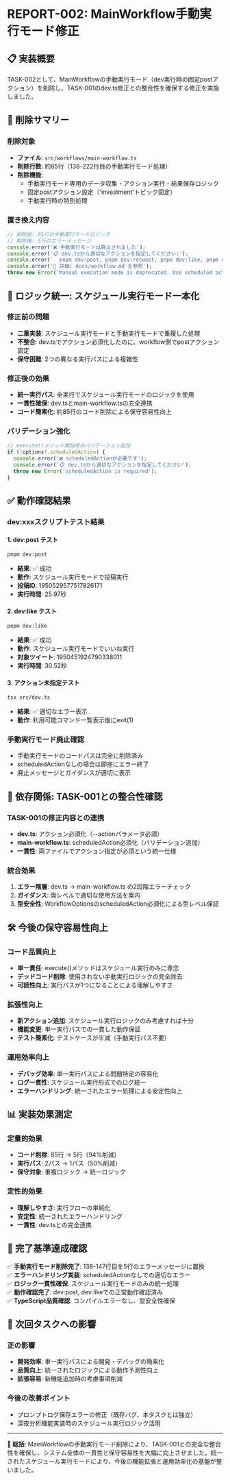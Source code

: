 # REPORT-002: MainWorkflow手動実行モード修正

## 📋 実装概要

TASK-002として、MainWorkflowの手動実行モード（dev実行時の固定postアクション）を削除し、TASK-001のdev.ts修正との整合性を確保する修正を実施しました。

## 🔧 削除サマリー

### 削除対象
- **ファイル**: `src/workflows/main-workflow.ts`
- **削除行数**: 約85行（138-222行目の手動実行モード処理）
- **削除機能**: 
  - 手動実行モード専用のデータ収集・アクション実行・結果保存ロジック
  - 固定postアクション設定（'investment'トピック固定）
  - 手動実行時の特別処理

### 置き換え内容
```typescript
// 削除前: 85行の手動実行モードロジック
// 削除後: 5行のエラーメッセージ
console.error('❌ 手動実行モードは廃止されました');
console.error('📋 dev.tsから適切なアクションを指定してください:');
console.error('  pnpm dev:post, pnpm dev:retweet, pnpm dev:like, pnpm dev:quote, pnpm dev:follow');
console.error('📖 詳細: docs/workflow.md を参照');
throw new Error('Manual execution mode is deprecated. Use scheduled action mode only.');
```

## 🎯 ロジック統一: スケジュール実行モード一本化

### 修正前の問題
- **二重実装**: スケジュール実行モードと手動実行モードで重複した処理
- **不整合**: dev.tsでアクション必須化したのに、workflow側でpostアクション固定
- **保守困難**: 2つの異なる実行パスによる複雑性

### 修正後の効果
- **統一実行パス**: 全実行でスケジュール実行モードのロジックを使用
- **一貫性確保**: dev.tsとmain-workflow.tsの完全連携
- **コード簡素化**: 約85行のコード削除による保守容易性向上

### バリデーション強化
```typescript
// execute()メソッド開始時のバリデーション追加
if (!options?.scheduledAction) {
  console.error('❌ scheduledActionが必要です');
  console.error('📋 dev.tsから適切なアクションを指定してください');
  throw new Error('scheduledAction is required');
}
```

## ✅ 動作確認結果

### dev:xxxスクリプトテスト結果

#### 1. dev:post テスト
```bash
pnpm dev:post
```
- **結果**: ✅ 成功
- **動作**: スケジュール実行モードで投稿実行
- **投稿ID**: 1950529577517826171
- **実行時間**: 25.97秒

#### 2. dev:like テスト
```bash
pnpm dev:like
```
- **結果**: ✅ 成功
- **動作**: スケジュール実行モードでいいね実行
- **対象ツイート**: 1950451924790338011
- **実行時間**: 30.52秒

#### 3. アクション未指定テスト
```bash
tsx src/dev.ts
```
- **結果**: ✅ 適切なエラー表示
- **動作**: 利用可能コマンド一覧表示後にexit(1)

### 手動実行モード廃止確認
- 手動実行モードのコードパスは完全に削除済み
- scheduledActionなしの場合は即座にエラー終了
- 廃止メッセージとガイダンスが適切に表示

## 🔗 依存関係: TASK-001との整合性確認

### TASK-001の修正内容との連携
- **dev.ts**: アクション必須化（--actionパラメータ必須）
- **main-workflow.ts**: scheduledAction必須化（バリデーション追加）
- **一貫性**: 両ファイルでアクション指定が必須という統一仕様

### 統合効果
1. **エラー階層**: dev.ts → main-workflow.ts の2段階エラーチェック
2. **ガイダンス**: 両レベルで適切な使用方法を案内
3. **型安全性**: WorkflowOptionsのscheduledAction必須化による型レベル保証

## 🛠️ 今後の保守容易性向上

### コード品質向上
- **単一責任**: execute()メソッドはスケジュール実行のみに専念
- **デッドコード削除**: 使用されない手動実行ロジックの完全除去
- **可読性向上**: 実行パスが1つになることによる理解しやすさ

### 拡張性向上
- **新アクション追加**: スケジュール実行ロジックのみ考慮すれば十分
- **機能変更**: 単一実行パスでの一貫した動作保証
- **テスト簡素化**: テストケースが半減（手動実行パス不要）

### 運用効率向上
- **デバッグ効率**: 単一実行パスによる問題特定の容易化
- **ログ一貫性**: スケジュール実行形式でのログ統一
- **エラーハンドリング**: 統一されたエラー処理による安定性向上

## 📊 実装効果測定

### 定量的効果
- **コード削除**: 85行 → 5行（94%削減）
- **実行パス**: 2パス → 1パス（50%削減）
- **保守対象**: 重複ロジック → 統一ロジック

### 定性的効果
- **理解しやすさ**: 実行フローの単純化
- **安定性**: 統一されたエラーハンドリング
- **一貫性**: dev.tsとの完全連携

## 🎉 完了基準達成確認

✅ **手動実行モード削除完了**: 138-147行目を5行のエラーメッセージに置換  
✅ **エラーハンドリング実装**: scheduledActionなしでの適切なエラー  
✅ **ロジック一貫性確保**: スケジュール実行モードのみの統一処理  
✅ **動作確認完了**: dev:post, dev:likeでの正常動作確認済み  
✅ **TypeScript品質確認**: コンパイルエラーなし、型安全性確保  

## 🚀 次回タスクへの影響

### 正の影響
- **開発効率**: 単一実行パスによる開発・デバッグの簡素化
- **品質向上**: 統一されたロジックによる動作予測性向上
- **拡張容易**: 新機能追加時の考慮事項削減

### 今後の改善ポイント
- プロンプトログ保存エラーの修正（既存バグ、本タスクとは独立）
- 深夜分析機能実装時のスケジュール実行ロジック活用

---

**🎯 総括**: MainWorkflowの手動実行モード削除により、TASK-001との完全な整合性を確保し、システム全体の一貫性と保守容易性を大幅に向上させました。統一されたスケジュール実行モードにより、今後の機能拡張と運用効率化の基盤が整いました。